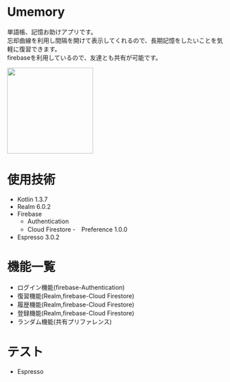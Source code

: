 # Umemory
単語帳、記憶お助けアプリです。  
忘却曲線を利用し間隔を開けて表示してくれるので、長期記憶をしたいことを気軽に復習できます。  
firebaseを利用しているので、友達とも共有が可能です。

<img src ="https://user-images.githubusercontent.com/66674598/94326169-4f35c280-ffdd-11ea-945c-3afb47f4c01f.jpg" width="200">

# 使用技術
- Kotlin 1.3.7
- Realm 6.0.2
- Firebase
  - Authentication
  - Cloud Firestore
-　Preference 1.0.0
- Espresso 3.0.2

# 機能一覧  
- ログイン機能(firebase-Authentication)
- 復習機能(Realm,firebase-Cloud Firestore)
- 履歴機能(Realm,firebase-Cloud Firestore)
- 登録機能(Realm,firebase-Cloud Firestore)
- ランダム機能(共有プリファレンス)  

# テスト
- Espresso
